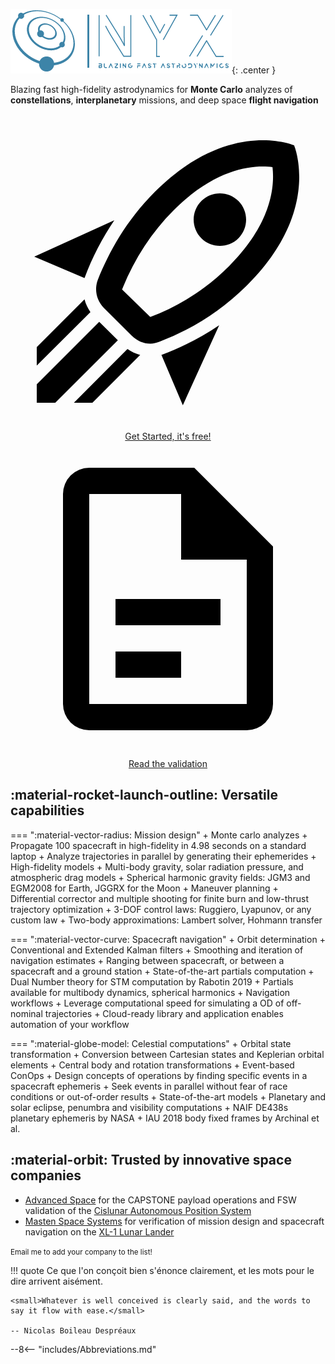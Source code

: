 ![Nyx logo](assets/logo.png){: .center }

<p class="pitch">Blazing fast high-fidelity astrodynamics for <b class="emph">Monte Carlo</b> analyzes of <b class="emph">constellations</b>, <b class="emph">interplanetary</b> missions, and deep space <b class="emph">flight navigation</b></p>

<p style="text-align:center">
    <a class="md-button md-button--primary" href="/tutorial/1.-Getting-started/"><span class="twemoji"><svg xmlns="http://www.w3.org/2000/svg" viewBox="0 0 24 24"><path d="M13.13 22.19l-1.63-3.83c1.57-.58 3.04-1.36 4.4-2.27l-2.77 6.1M5.64 12.5l-3.83-1.63 6.1-2.77C7 9.46 6.22 10.93 5.64 12.5M19.22 4c.28 0 .53 0 .74.05.17 1.39-.02 4.25-3.3 7.53-1.7 1.71-3.73 3.02-6.01 3.89l-2.15-2.1c.92-2.31 2.23-4.34 3.92-6.03C15.18 4.58 17.64 4 19.22 4m0-2c-1.98 0-4.98.69-8.22 3.93-2.19 2.19-3.5 4.6-4.35 6.71-.28.75-.09 1.57.46 2.13l2.13 2.12c.38.38.89.61 1.42.61.23 0 .47-.06.7-.15A19.1 19.1 0 0018.07 13c5.66-5.66 3.54-10.61 3.54-10.61S20.7 2 19.22 2m-4.68 7.46c-.78-.78-.78-2.05 0-2.83s2.05-.78 2.83 0c.77.78.78 2.05 0 2.83-.78.78-2.05.78-2.83 0m-5.66 7.07l-1.41-1.41 1.41 1.41M6.24 22l3.64-3.64c-.34-.09-.67-.24-.97-.45L4.83 22h1.41M2 22h1.41l4.77-4.76-1.42-1.41L2 20.59V22m0-2.83l4.09-4.08c-.21-.3-.36-.62-.45-.97L2 17.76v1.41z"></path></svg></span> Get Started, it's free!</a>
    <a class="md-button" href="/validation/"><span class="twemoji"><svg xmlns="http://www.w3.org/2000/svg" viewBox="0 0 24 24"><path d="M6 2a2 2 0 00-2 2v16a2 2 0 002 2h12a2 2 0 002-2V8l-6-6H6m0 2h7v5h5v11H6V4m2 8v2h8v-2H8m0 4v2h5v-2H8z"></path></svg></span> Read the validation</a>
</p>

## :material-rocket-launch-outline: Versatile capabilities

=== ":material-vector-radius: Mission design"
    + <span class="emph">Monte carlo analyzes</span>
        + Propagate 100 spacecraft in high-fidelity in 4.98 seconds on a standard laptop
        + Analyze trajectories in parallel by generating their ephemerides
    + <span class="emph">High-fidelity models</span>
        + Multi-body gravity, solar radiation pressure, and atmospheric drag models
        + Spherical harmonic gravity fields: JGM3 and EGM2008 for Earth, JGGRX for the Moon
    + <span class="emph">Maneuver planning</span>
        + Differential corrector and multiple shooting for finite burn and low-thrust trajectory optimization
        + 3-DOF control laws: Ruggiero, Lyapunov, or any custom law
        + Two-body approximations: Lambert solver, Hohmann transfer

=== ":material-vector-curve: Spacecraft navigation"
    + <span class="emph">Orbit determination</span>
        + Conventional and Extended Kalman filters
        + Smoothing and iteration of navigation estimates
        + Ranging between spacecraft, or between a spacecraft and a ground station
    + <span class="emph">State-of-the-art partials computation</span>
        + Dual Number theory for STM computation by Rabotin 2019
        + Partials available for multibody dynamics, spherical harmonics
    + <span class="emph">Navigation workflows</span>
        + Leverage computational speed for simulating a OD of off-nominal trajectories
        + Cloud-ready library and application enables automation of your workflow

=== ":material-globe-model: Celestial computations"
    + <span class="emph">Orbital state transformation</span>
        + Conversion between Cartesian states and Keplerian orbital elements
        + Central body and rotation transformations
    + <span class="emph">Event-based ConOps</span>
        + Design concepts of operations by finding specific events in a spacecraft ephemeris
        + Seek events in parallel without fear of race conditions or out-of-order results
    + <span class="emph">State-of-the-art models</span>
        + Planetary and solar eclipse, penumbra and visibility computations
        + NAIF DE438s planetary ephemeris by NASA
        + IAU 2018 body fixed frames by Archinal et al.


## :material-orbit: Trusted by innovative space companies
+ [Advanced Space](https://advancedspace.com/) for the CAPSTONE payload operations and FSW validation of the [Cislunar Autonomous Position System](https://advancedspace.com/caps/)
+ [Masten Space Systems](https://masten.aero/) for verification of mission design and spacecraft navigation on the [XL-1 Lunar Lander](https://masten.aero/lunar-lander/)

<small>Email me to add your company to the list!</small>

<!-- Keep below -->
!!! quote
    Ce que l'on conçoit bien s'énonce clairement, et les mots pour le dire arrivent aisément.

    <small>Whatever is well conceived is clearly said, and the words to say it flow with ease.</small>

    -- Nicolas Boileau Despréaux

--8<-- "includes/Abbreviations.md"